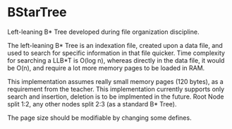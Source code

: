# BStarTree
Left-leaning B* Tree developed during file organization discipline.

The left-leaning B* Tree is an indexation file, created upon a data file, and used to search for specific information in that file quicker. 
Time complexity for searching a LLB*T is O(log n), whereas directly in the data file, it would be O(n), and require a lot more memory pages to be loaded in RAM.  

This implementation assumes really small memory pages (120 bytes), as a requirement from the teacher. 
This implementation currently supports only search and insertion, deletion is to be implmented in the future. 
Root Node split 1:2, any other nodes split 2:3 (as a standard B* Tree).  

The page size should be modifiable by changing some defines.
